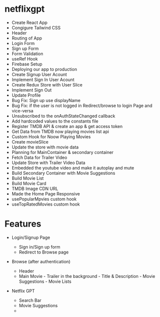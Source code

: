# netflixgpt
- Create React App
- Congigure Tailwind CSS
- Header
- Routing of App
- Login Form
- Sign up Form
- Form Validation
- useRef Hook
- Firebase Setup
- Deploying our app to production
- Create Signup User Acount
- Implement Sign In User Acount
- Create Redux Store with User Slice
- Implement Sign Out
- Update Profile
- Bug Fix: Sign up use displayName 
- Bug Fix: if the user is not logged in Redirect/browse to login Page and vice-versa
- Unsubscribed to the onAuthStateChanged callback
- Add hardcoded values to the constants file
- Register TMDB API & create an app & get access token
- Get Data from TMDB now playing movies list api
- Custom Hook for Noow Playing Movies
- Create movieSlice
- Update the store with movie data
- Planning for MainContainer & secondary container
- Fetch Data for Trailer Video
- Update Store with Trailer Video Data
- Embedded the youtube video and make it autoplay and mute
- Build Secondary Container with Movie Suggestions
- Build Movie List
- Build Movie Card
- TMDB Image CDN URL
- Made the Home Page Responsive
- usePopularMpvies custom hook
- useTopRatedMovies custom hook

# Features
- Login/Signup Page
    - Sign in/Sign up form
    - Redirect to Browse page
- Browse (after authentication)
    - Header 
    - Main Movie
          - Trailer in the background
          - Title & Description
          - Movie Suggestions
                  - Movie Lists

- Netflix GPT
    - Search Bar
    - Movie Suggestions
    - 
    
